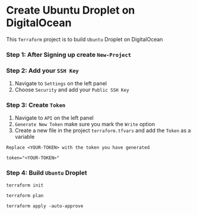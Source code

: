 # Create Ubuntu Droplet on DigitalOcean

This `Terraform` project is to build `Ubuntu` Droplet on DigitalOcean

### Step 1: After Signing up create `New-Project`

### Step 2: Add your `SSH Key`
1. Navigate to `Settings` on the left panel
2. Choose `Security` and add your `Public SSH Key`

### Step 3: Create `Token`
1. Navigate to `API` on the left panel
2. `Generate New Token` make sure you mark the `Write` option
3. Create a new file in the project `terraform.tfvars` and add the `Token` as a variable

`Replace <YOUR-TOKEN> with the token you have generated`
```
token="<YOUR-TOKEN>"
```

### Step 4: Build `Ubuntu` Droplet
```
terraform init
```
```
terraform plan
```
```
terraform apply -auto-approve
```
